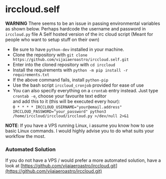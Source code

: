 # irccloud.self

**WARNING** There seems to be an issue in passing environmental variables as shown below. Perhaps hardcode the username and password in `irccloud.py` file
A Self hosted version of the irc cloud script (Meant for people who want to setup stuff on their own)

- Be sure to have `python-dev` installed in your machine.  
- Clone the repository with `git clone https://github.com/vijaiaeroastro/irccloud.self.git`  
- Enter into the cloned repository with `cd irccloud`  
- Install the requirements with `python -m pip install -r requirements.txt`  
- If the above command fails, install `python-pip`  
- Use the bash script `irccloud_cronjob` provided for ease of use  
- You can also specify everything on a `crontab` entry instead. Just type `crontab -e`, choose your favourite text editor  
and add this to it (this will  be executed every hour):  
`0 * * * * IRCCLOUD_USERNAME="your@email.address" IRCCLOUD_PASSWORD="your_password" python3 /home/irccloud/irccloud/irccloud.py >/dev/null 2>&1`

**NOTE**: If you have a VPS running Linux, i assume you know how to use basic Linux commands. I would highly advise you to do what suits your workflow the most.

### Automated Solution

If you do not have a VPS / would prefer a more automated solution, have a look at 
[https://github.com/vijaiaeroastro/irccloud.git](https://github.com/vijaiaeroastro/irccloud.git)
